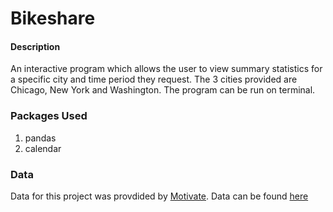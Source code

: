 # Bikeshare

#### Description
An interactive program which allows the user to view summary statistics for a specific city and time period they request. The 3 cities provided are Chicago, New York and Washington. The program can be run on terminal.

### Packages Used 
1. pandas
2. calendar
### Data
Data for this project was provdided by [Motivate](https://www.motivateco.com).
Data can be found [here](https://drive.google.com/drive/folders/1xOXG_2QrpOX1IR2U_zhI437fzIiuGGH3?usp=sharing)
